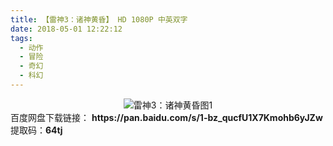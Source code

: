```yaml
---
title: 【雷神3：诸神黄昏】 HD 1080P 中英双字
date: 2018-05-01 12:22:12
tags:
  - 动作
  - 冒险
  - 奇幻
  - 科幻
---
```

<div align=center>
    <img src="/assets/images/a/lei-shen/1.jpg" alt="雷神3：诸神黄昏图1">
</div>
<!-- more -->
百度网盘下载链接：
<b>https://pan.baidu.com/s/1-bz_qucfU1X7Kmohb6yJZw</b>
提取码：<b>64tj</b>
